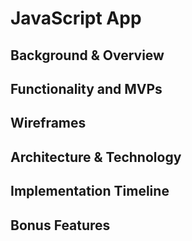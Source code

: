 # JavaScript App

## Background & Overview

## Functionality and MVPs

## Wireframes

## Architecture & Technology

## Implementation Timeline

## Bonus Features
